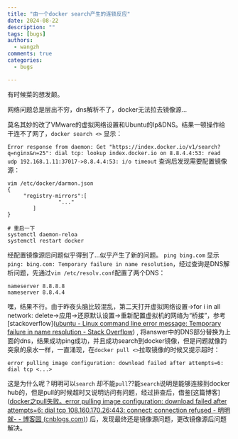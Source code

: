 ```yaml
---
title: "由一个docker search产生的连锁反应"
date: 2024-08-22
description: ""
tags: [bugs]
authors:
  - wangzh
comments: true
categories:  
  - bugs

---
```




有时候菜的想发颠。

网络问题总是层出不穷，dns解析不了，docker无法拉去镜像源...
<!-- more -->
莫名其妙的改了VMware的虚拟网络设置和Ubuntu的Ip&DNS。结果一顿操作给干连不了网了，`docker search <>` 显示：

`Error response from daemon: Get "https://index.docker.io/v1/search?q=nginx&n=25": dial tcp: lookup index.docker.io on 8.8.4.4:53: read udp 192.168.1.11:37017->8.8.4.4:53: i/o timeout`
查询后发现需要配置镜像源：
```
vim /etc/docker/darmon.json
{
     "registry-mirrors":[
                "..."
        ]
}

# 重启一下
systemctl daemon-reloa
systemctl restart docker
```
经配置镜像源后问题似乎得到了...似乎产生了新的问题。
`ping bing.com` 显示`ping: bing.com: Temporary failure in name resolution`，经过查询是DNS解析问题，先通过`vim /etc/resolv.conf`配置了两个DNS：
```
nameserver 8.8.8.8 
nameserver 8.8.4.4
```
嘿，结果不行。由于昨夜头脑比较混乱，第二天打开虚拟网络设置->for i in all network: delete->应用->还原默认设置->重新配置虚拟机的网络为“桥接”，参考[stackoverflow]([ubuntu - Linux command line error message: Temporary failure in name resolution - Stack Overflow](https://stackoverflow.com/questions/53687051/linux-command-line-error-message-temporary-failure-in-name-resolution)) , 将answer中的DNS部分替换为上面的dns，结果成功ping成功，并且成功search到docker镜像，但是问题就像趵突泉的泉水一样，一直涌现，在`docker pull <>`拉取镜像的时候又提示超时：
```
error pulling image configuration: download failed after attempts=6: dial tcp <...>
```
这是为什么呢？明明可以`search` 却不能`pull`??能`search`说明是能够连接到docker hub的，但是pull的时候超时又说明访问有问题，经过排查后，借鉴[这篇博客]([docker之pull失败。error pulling image configuration: download failed after attempts=6: dial tcp 108.160.170.26:443: connect: connection refused - 明明就- - 博客园 (cnblogs.com)](https://www.cnblogs.com/lxzcloud/p/18354640)) 后，发现最终还是镜像源问题，更改镜像源后问题解决。
